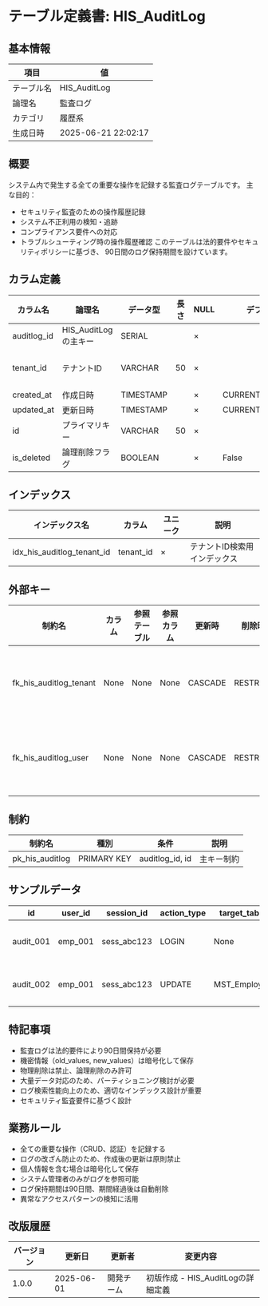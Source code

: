 # テーブル定義書: HIS_AuditLog

## 基本情報

| 項目 | 値 |
|------|-----|
| テーブル名 | HIS_AuditLog |
| 論理名 | 監査ログ |
| カテゴリ | 履歴系 |
| 生成日時 | 2025-06-21 22:02:17 |

## 概要

システム内で発生する全ての重要な操作を記録する監査ログテーブルです。
主な目的：
- セキュリティ監査のための操作履歴記録
- システム不正利用の検知・追跡
- コンプライアンス要件への対応
- トラブルシューティング時の操作履歴確認
このテーブルは法的要件やセキュリティポリシーに基づき、
90日間のログ保持期間を設けています。


## カラム定義

| カラム名 | 論理名 | データ型 | 長さ | NULL | デフォルト | 説明 |
|----------|--------|----------|------|------|------------|------|
| auditlog_id | HIS_AuditLogの主キー | SERIAL |  | × |  | HIS_AuditLogの主キー |
| tenant_id | テナントID | VARCHAR | 50 | × |  | テナントID（マルチテナント対応） |
| created_at | 作成日時 | TIMESTAMP |  | × | CURRENT_TIMESTAMP | 作成日時 |
| updated_at | 更新日時 | TIMESTAMP |  | × | CURRENT_TIMESTAMP | 更新日時 |
| id | プライマリキー | VARCHAR | 50 | × |  | プライマリキー（UUID） |
| is_deleted | 論理削除フラグ | BOOLEAN |  | × | False | 論理削除フラグ |

## インデックス

| インデックス名 | カラム | ユニーク | 説明 |
|----------------|--------|----------|------|
| idx_his_auditlog_tenant_id | tenant_id | × | テナントID検索用インデックス |

## 外部キー

| 制約名 | カラム | 参照テーブル | 参照カラム | 更新時 | 削除時 | 説明 |
|--------|--------|--------------|------------|--------|--------|------|
| fk_his_auditlog_tenant | None | None | None | CASCADE | RESTRICT | 外部キー制約 |
| fk_his_auditlog_user | None | None | None | CASCADE | RESTRICT | 外部キー制約 |

## 制約

| 制約名 | 種別 | 条件 | 説明 |
|--------|------|------|------|
| pk_his_auditlog | PRIMARY KEY | auditlog_id, id | 主キー制約 |

## サンプルデータ

| id | user_id | session_id | action_type | target_table | target_id | old_values | new_values | ip_address | user_agent | result_status | error_message | execution_time_ms | is_deleted | tenant_id | created_by | updated_by |
|------|------|------|------|------|------|------|------|------|------|------|------|------|------|------|------|------|
| audit_001 | emp_001 | sess_abc123 | LOGIN | None | None | None | None | 192.168.1.100 | Mozilla/5.0 (Windows NT 10.0; Win64; x64) AppleWebKit/537.36 | SUCCESS | None | 150 | False | tenant_001 | system | system |
| audit_002 | emp_001 | sess_abc123 | UPDATE | MST_Employee | emp_001 | {"name": "田中太郎", "email": "tanaka@example.com"} | {"name": "田中太郎", "email": "tanaka.new@example.com"} | 192.168.1.100 | Mozilla/5.0 (Windows NT 10.0; Win64; x64) AppleWebKit/537.36 | SUCCESS | None | 250 | False | tenant_001 | emp_001 | emp_001 |

## 特記事項

- 監査ログは法的要件により90日間保持が必要
- 機密情報（old_values, new_values）は暗号化して保存
- 物理削除は禁止、論理削除のみ許可
- 大量データ対応のため、パーティショニング検討が必要
- ログ検索性能向上のため、適切なインデックス設計が重要
- セキュリティ監査要件に基づく設計

## 業務ルール

- 全ての重要な操作（CRUD、認証）を記録する
- ログの改ざん防止のため、作成後の更新は原則禁止
- 個人情報を含む場合は暗号化して保存
- システム管理者のみがログを参照可能
- ログ保持期間は90日間、期間経過後は自動削除
- 異常なアクセスパターンの検知に活用

## 改版履歴

| バージョン | 更新日 | 更新者 | 変更内容 |
|------------|--------|--------|----------|
| 1.0.0 | 2025-06-01 | 開発チーム | 初版作成 - HIS_AuditLogの詳細定義 |